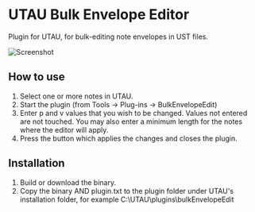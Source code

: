 UTAU Bulk Envelope Editor
======================

Plugin for UTAU, for bulk-editing note envelopes in UST files.

![Screenshot](https://github.com/riipah/utauBulkEnvelopeEditor/blob/master/media/screenshot.png)

## How to use ##

1. Select one or more notes in UTAU.
2. Start the plugin (from Tools -> Plug-ins -> BulkEnvelopeEdit)
3. Enter p and v values that you wish to be changed. Values not entered are not touched. You may also enter a minimum length for the notes where the editor will apply.
4. Press the button which applies the changes and closes the plugin.

## Installation ##

1. Build or download the binary.
2. Copy the binary AND plugin.txt to the plugin folder under UTAU's installation folder, for example C:\UTAU\plugins\bulkEnvelopeEdit